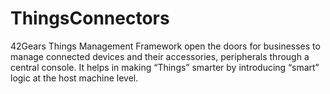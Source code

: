# ThingsConnectors

42Gears Things Management Framework open the doors for businesses to manage connected devices and their accessories, peripherals through a central console. It helps in making “Things” smarter by introducing “smart” logic at the host machine level.
